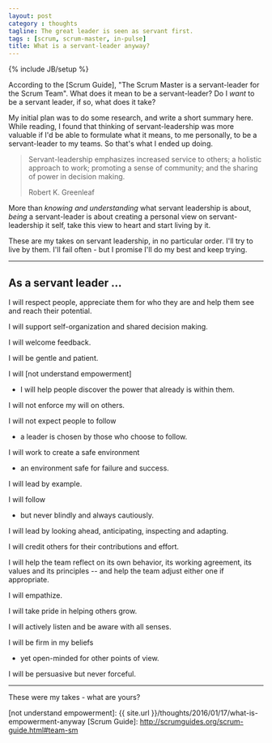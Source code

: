 ```yaml
---
layout: post
category : thoughts
tagline: The great leader is seen as servant first.
tags : [scrum, scrum-master, in-pulse]
title: What is a servant-leader anyway?
---
```


{% include JB/setup %}

According to the [Scrum Guide],
"The Scrum Master is a servant-leader for the Scrum Team".
What does it mean to be a servant-leader?
Do I *want* to be a servant leader, 
if so, what does it take?

My initial plan was to do some research,
and write a short summary here.
While reading, I found that thinking of servant-leadership 
was more valuable if I'd be able to formulate what it means,
to me personally,
to be a servant-leader to my teams. 
So that's what I ended up doing.

> Servant-leadership emphasizes increased service to others;
> a holistic approach to work;
> promoting a sense of community;
> and the sharing of power in decision making.
>
> <footer>Robert K. Greenleaf</footer>

More than *knowing and understanding* what servant leadership is about,
*being* a servant-leader is about
creating a personal view on servant-leadership it self, 
take this view to heart 
and start living by it.

These are my takes on servant leadership, 
in no particular order. 
I'll try to live by them.
I'll fail often - but I promise I'll do my best and keep trying.

---

## As a servant leader ...

I will respect people, 
appreciate them for who they are 
and help them see and reach their potential.

I will support self-organization and shared decision making. 

I will welcome feedback.

I will be gentle and patient.

I will [not understand empowerment]
 - I will help people discover the power that already is within them.

I will not enforce my will on others. 

I will not expect people to follow
 - a leader is chosen by those who choose to follow. 

I will work to create a safe environment 
 - an environment safe for failure and success. 

I will lead by example. 

I will follow
 - but never blindly and always cautiously. 

I will lead by looking ahead, anticipating, inspecting and adapting.

I will credit others for their contributions and effort. 

I will help the team reflect on its own behavior,
its working agreement, its values and its principles
 -- and help the team adjust either one if appropriate.

I will empathize.

I will take pride in helping others grow.

I will actively listen and be aware with all senses.

I will be firm in my beliefs
 - yet open-minded for other points of view.

I will be persuasive but never forceful.

---




These were my takes - what are yours?


 [not understand empowerment]: {{ site.url }}/thoughts/2016/01/17/what-is-empowerment-anyway
 [Scrum Guide]: http://scrumguides.org/scrum-guide.html#team-sm
